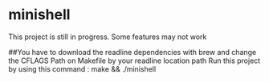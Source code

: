 # minishell

This project is still in progress. Some features may not work

##You have to download the readline dependencies with brew and change the CFLAGS Path on Makefile by your readline location path
Run this project by using this command :
make && ./minishell
